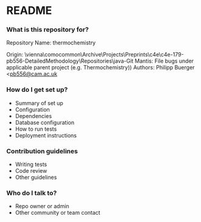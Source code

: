 # README #

### What is this repository for? ###

Repository Name: thermochemistry

Origin: \\vienna\comocommon\Archive\Projects\Preprints\c4e\c4e-179-pb556-DetailedMethodology\Repositories\java-Git
Mantis: File bugs under applicable parent project (e.g. Thermochemistry))
Authors: Philipp Buerger <<pb556@cam.ac.uk>

### How do I get set up? ###

* Summary of set up
* Configuration
* Dependencies
* Database configuration
* How to run tests
* Deployment instructions

### Contribution guidelines ###

* Writing tests
* Code review
* Other guidelines

### Who do I talk to? ###

* Repo owner or admin
* Other community or team contact